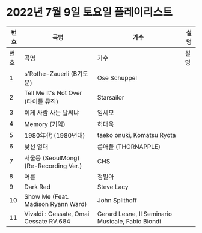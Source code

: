 # 2022년 7월 9일 토요일 플레이리스트

| 번호 | 곡명 | 가수 | 설명 |
|------|------|------|------|
| 번호 | 곡명 | 가수 | 설명 |
| 1 | s'Rothe-Zauerli (B기도문) | Ose Schuppel |  |
| 2 | Tell Me It's Not Over (타이틀 뮤직) | Starsailor |  |
| 3 | 이게 사람 사는 날씨냐 | 임세모 |  |
| 4 | Memory (기억) | 허대욱 |  |
| 5 | 1980年代  (1980년대) | taeko onuki, Komatsu Ryota |  |
| 6 | 낯선 열대 | 쏜애플 (THORNAPPLE) |  |
| 7 | 서울몽 (SeoulMong) (Re-Recording Ver.) | CHS |  |
| 8 | 어른 | 정밀아 |  |
| 9 | Dark Red | Steve Lacy |  |
| 10 | Show Me (Feat. Madison Ryann Ward) | John Splithoff |  |
| 11 | Vivaldi : Cessate, Omai Cessate RV.684 | Gerard Lesne, Il Seminario Musicale, Fabio Biondi |  |
